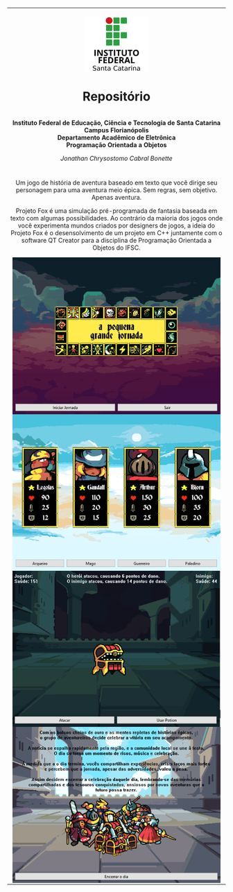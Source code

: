 <table align="center"><tr><td align="center" width="9999"><br>
<img src="logoifsc.png" align="center" width="150" alt="Logo IFSC">

# Repositório

<b><br>Instituto Federal de Educação, Ciência e Tecnologia de Santa Catarina<br>
Campus Florianópolis<br>
Departamento Acadêmico de Eletrônica<br>
Programação Orientada a Objetos</b>

*Jonathan Chrysostomo Cabral Bonette*

#

Um jogo de história de aventura baseado em texto que você dirige seu personagem para uma aventura meio épica. Sem regras, sem objetivo. Apenas aventura.

Projeto Fox é uma simulação pré-programada de fantasia baseada em texto com algumas possibilidades. Ao contrário da maioria dos jogos onde você experimenta mundos criados por designers de jogos, a ideia do Projeto Fox é o desensolvimento de um projeto em C++ juntamente com o software QT Creator para a disciplina de Programação Orientada a Objetos do IFSC.

<img src="start_window.png" align="center" width="480" alt="Logo IFSC">
<img src="character_window.png" align="center" width="480" alt="Logo IFSC">
<img src="battle_screen.png" align="center" width="480" alt="Logo IFSC">
<img src="group.png" align="center" width="480" alt="Logo IFSC">

</td></tr></table>

